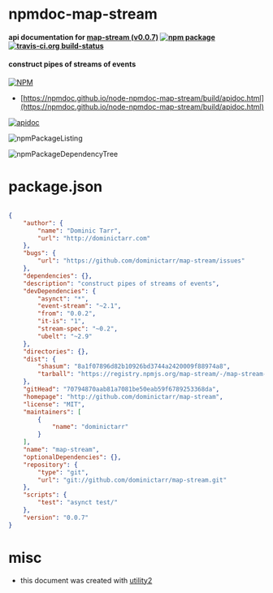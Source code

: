 # npmdoc-map-stream

#### api documentation for  [map-stream (v0.0.7)](http://github.com/dominictarr/map-stream)  [![npm package](https://img.shields.io/npm/v/npmdoc-map-stream.svg?style=flat-square)](https://www.npmjs.org/package/npmdoc-map-stream) [![travis-ci.org build-status](https://api.travis-ci.org/npmdoc/node-npmdoc-map-stream.svg)](https://travis-ci.org/npmdoc/node-npmdoc-map-stream)

#### construct pipes of streams of events

[![NPM](https://nodei.co/npm/map-stream.png?downloads=true&downloadRank=true&stars=true)](https://www.npmjs.com/package/map-stream)

- [https://npmdoc.github.io/node-npmdoc-map-stream/build/apidoc.html](https://npmdoc.github.io/node-npmdoc-map-stream/build/apidoc.html)

[![apidoc](https://npmdoc.github.io/node-npmdoc-map-stream/build/screenCapture.buildCi.browser.%252Ftmp%252Fbuild%252Fapidoc.html.png)](https://npmdoc.github.io/node-npmdoc-map-stream/build/apidoc.html)

![npmPackageListing](https://npmdoc.github.io/node-npmdoc-map-stream/build/screenCapture.npmPackageListing.svg)

![npmPackageDependencyTree](https://npmdoc.github.io/node-npmdoc-map-stream/build/screenCapture.npmPackageDependencyTree.svg)



# package.json

```json

{
    "author": {
        "name": "Dominic Tarr",
        "url": "http://dominictarr.com"
    },
    "bugs": {
        "url": "https://github.com/dominictarr/map-stream/issues"
    },
    "dependencies": {},
    "description": "construct pipes of streams of events",
    "devDependencies": {
        "asynct": "*",
        "event-stream": "~2.1",
        "from": "0.0.2",
        "it-is": "1",
        "stream-spec": "~0.2",
        "ubelt": "~2.9"
    },
    "directories": {},
    "dist": {
        "shasum": "8a1f07896d82b10926bd3744a2420009f88974a8",
        "tarball": "https://registry.npmjs.org/map-stream/-/map-stream-0.0.7.tgz"
    },
    "gitHead": "70794870aab81a7081be50eab59f6789253368da",
    "homepage": "http://github.com/dominictarr/map-stream",
    "license": "MIT",
    "maintainers": [
        {
            "name": "dominictarr"
        }
    ],
    "name": "map-stream",
    "optionalDependencies": {},
    "repository": {
        "type": "git",
        "url": "git://github.com/dominictarr/map-stream.git"
    },
    "scripts": {
        "test": "asynct test/"
    },
    "version": "0.0.7"
}
```



# misc
- this document was created with [utility2](https://github.com/kaizhu256/node-utility2)
